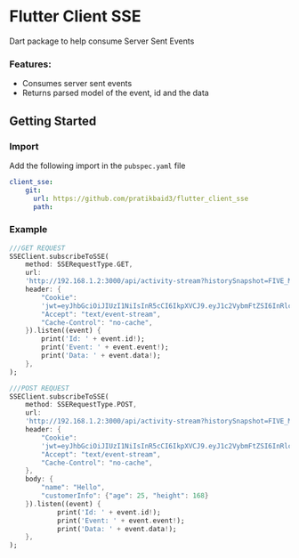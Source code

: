 # Flutter Client SSE

Dart package to help consume Server Sent Events

### Features:
* Consumes server sent events
* Returns parsed model of the event, id and the data

## Getting Started


### Import
Add the following import in the ```pubspec.yaml``` file
```yaml
client_sse:
    git:
      url: https://github.com/pratikbaid3/flutter_client_sse
      path:
```

### Example
```dart
///GET REQUEST
SSEClient.subscribeToSSE(
    method: SSERequestType.GET,
    url:
    'http://192.168.1.2:3000/api/activity-stream?historySnapshot=FIVE_MINUTE',
    header: {
        "Cookie":
        'jwt=eyJhbGciOiJIUzI1NiIsInR5cCI6IkpXVCJ9.eyJ1c2VybmFtZSI6InRlc3QiLCJpYXQiOjE2NDMyMTAyMzEsImV4cCI6MTY0MzgxNTAzMX0.U0aCAM2fKE1OVnGFbgAU_UVBvNwOMMquvPY8QaLD138; Path=/; Expires=Wed, 02 Feb 2022 15:17:11 GMT; HttpOnly; SameSite=Strict',
        "Accept": "text/event-stream",
        "Cache-Control": "no-cache",
    }).listen((event) {
        print('Id: ' + event.id!);
        print('Event: ' + event.event!);
        print('Data: ' + event.data!);
    },
);

///POST REQUEST
SSEClient.subscribeToSSE(
    method: SSERequestType.POST,
    url:
    'http://192.168.1.2:3000/api/activity-stream?historySnapshot=FIVE_MINUTE',
    header: {
        "Cookie":
        'jwt=eyJhbGciOiJIUzI1NiIsInR5cCI6IkpXVCJ9.eyJ1c2VybmFtZSI6InRlc3QiLCJpYXQiOjE2NDMyMTAyMzEsImV4cCI6MTY0MzgxNTAzMX0.U0aCAM2fKE1OVnGFbgAU_UVBvNwOMMquvPY8QaLD138; Path=/; Expires=Wed, 02 Feb 2022 15:17:11 GMT; HttpOnly; SameSite=Strict',
        "Accept": "text/event-stream",
        "Cache-Control": "no-cache",
    },
    body: {
        "name": "Hello",
        "customerInfo": {"age": 25, "height": 168}
    }).listen((event) {
            print('Id: ' + event.id!);
            print('Event: ' + event.event!);
            print('Data: ' + event.data!);
    },
);
```
